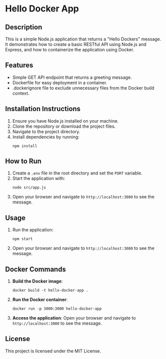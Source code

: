 # Hello Docker App

## Description
This is a simple Node.js application that returns a "Hello Dockers" message. It demonstrates how to create a basic RESTful API using Node.js and Express, and how to containerize the application using Docker.

## Features
- Simple GET API endpoint that returns a greeting message.
- Dockerfile for easy deployment in a container.
- .dockerignore file to exclude unnecessary files from the Docker build context.

## Installation Instructions
1. Ensure you have Node.js installed on your machine.
2. Clone the repository or download the project files.
3. Navigate to the project directory.
4. Install dependencies by running:
   ```
   npm install
   ```

## How to Run
1. Create a `.env` file in the root directory and set the `PORT` variable.
2. Start the application with:
   ```
   node src/app.js
   ```
3. Open your browser and navigate to `http://localhost:3000` to see the message.

## Usage
1. Run the application:
   ```
   npm start
   ```
2. Open your browser and navigate to `http://localhost:3000` to see the message.

## Docker Commands
1. **Build the Docker image**:
   ```
   docker build -t hello-docker-app .
   ```
2. **Run the Docker container**:
   ```
   docker run -p 3000:3000 hello-docker-app
   ```
3. **Access the application**: Open your browser and navigate to `http://localhost:3000` to see the message.

## License
This project is licensed under the MIT License.
